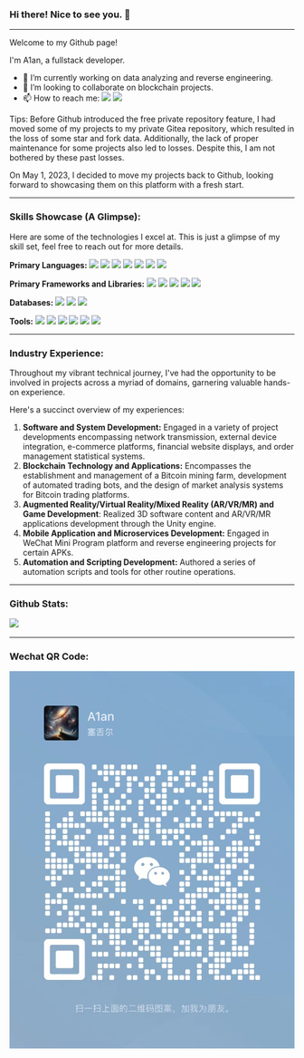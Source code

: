### Hi there! Nice to see you. 👋

***
Welcome to my Github page!

I'm A1an, a fullstack developer.

- 🔭 I’m currently working on data analyzing and reverse engineering.
- 👯 I’m looking to collaborate on blockchain projects.
- 📫 How to reach me:
  [![](https://img.shields.io/badge/-Gmail-gray?logo=gmail)](mailto:songxz1992@gmail.com)
  [![](https://img.shields.io/badge/-WeChat-gray?logo=wechat)](#wechat-qr-code)

Tips: Before Github introduced the free private repository feature, I had moved some of my projects to my private Gitea
repository,
which resulted in the loss of some star and fork data. Additionally, the lack of proper maintenance for some projects
also led to losses. Despite this, I am not bothered by these past losses.

On May 1, 2023, I decided to move my projects back to Github, looking forward to showcasing them on this platform with a
fresh start.
***

### Skills Showcase (A Glimpse):

Here are some of the technologies I excel at. This is just a glimpse of my skill set, feel free to reach out for more
details.

**Primary Languages:**
[![](https://img.shields.io/badge/-Go-gray?logo=go)](https://go.dev)
[![](https://img.shields.io/badge/-Python-gray?logo=python)](https://www.python.org)
[![](https://img.shields.io/badge/-Java-gray?logo=openjdk&logoColor=red)](https://openjdk.org)
[![](https://img.shields.io/badge/-Node.js-gray?logo=nodedotjs)](https://nodejs.org)
[![](https://img.shields.io/badge/-PHP-gray?logo=php)](https://www.php.net)
[![](https://img.shields.io/badge/-C&C++-gray?logo=cplusplus)](https://cplusplus.com)
[![](https://img.shields.io/badge/-C%23-gray?logo=dotnet)](https://dotnet.microsoft.com)

**Primary Frameworks and Libraries:**
[![](https://img.shields.io/badge/-Gin-gray)](https://gin-gonic.com)
[![](https://img.shields.io/badge/-GORM-gray)](https://gorm.io)
[![](https://img.shields.io/badge/-Vue-gray?logo=vuedotjs)](https://vuejs.org)
[![](https://img.shields.io/badge/-Jupyter-gray?logo=jupyter)](https://jupyter.org)
[![](https://img.shields.io/badge/-Unity-gray?logo=unity)](https://unity.com)

**Databases:**
[![](https://img.shields.io/badge/-PostgreSQL-gray?logo=postgresql)](https://www.postgresql.org)
[![](https://img.shields.io/badge/-MySQL-gray?logo=mysql)](https://www.mysql.com)
[![](https://img.shields.io/badge/-Timescale-gray?logo=timescale)](https://www.timescale.com)

**Tools:**
[![](https://img.shields.io/badge/-Git-gray?logo=git)](https://git-scm.com)
[![](https://img.shields.io/badge/-Docker-gray?logo=docker)](https://www.docker.com)
[![](https://img.shields.io/badge/-JetBrains-gray?logo=jetbrains)](https://www.jetbrains.com)
[![](https://img.shields.io/badge/-Visual%20Studio%20Code-gray?logo=visualstudiocode)](https://code.visualstudio.com)
[![](https://img.shields.io/badge/-CloudFlare-gray?logo=cloudflare)](https://cloudflare.com)
[![](https://img.shields.io/badge/-Open%20AI-gray?logo=openai)](https://openai.com)
***

### Industry Experience:

Throughout my vibrant technical journey, I've had the opportunity to be involved in projects across a myriad of domains,
garnering valuable hands-on experience.

Here's a succinct overview of my experiences:

1. **Software and System Development:**
   Engaged in a variety of project developments encompassing network transmission, external device integration, e-commerce
   platforms, financial website displays, and order management statistical systems.
2. **Blockchain Technology and Applications:**
   Encompasses the establishment and management of a Bitcoin mining farm, development of automated trading bots, and the
   design of market analysis systems for Bitcoin trading platforms.
3. **Augmented Reality/Virtual Reality/Mixed Reality (AR/VR/MR) and Game Development**:
   Realized 3D software content and AR/VR/MR applications development through the Unity engine.
4. **Mobile Application and Microservices Development:**
   Engaged in WeChat Mini Program platform and reverse engineering projects for certain APKs.
5. **Automation and Scripting Development:**
   Authored a series of automation scripts and tools for other routine operations.

***

### Github Stats:

[![](https://github-readme-stats.vercel.app/api/top-langs/?username=A1anSong&theme=transparent&layout=pie&count_private=true&langs_count=20)]()
***

### Wechat QR Code:

[![](asset/wechat.jpg)]()

<!--
**A1anSong/A1anSong** is a ✨ _special_ ✨ repository because its `README.md` (this file) appears on your GitHub profile.

Here are some ideas to get you started:

- 🔭 I’m currently working on ...
- 🌱 I’m currently learning ...
- 👯 I’m looking to collaborate on ...
- 🤔 I’m looking for help with ...
- 💬 Ask me about ...
- 📫 How to reach me: ...
- 😄 Pronouns: ...
- ⚡ Fun fact: ...
-->
